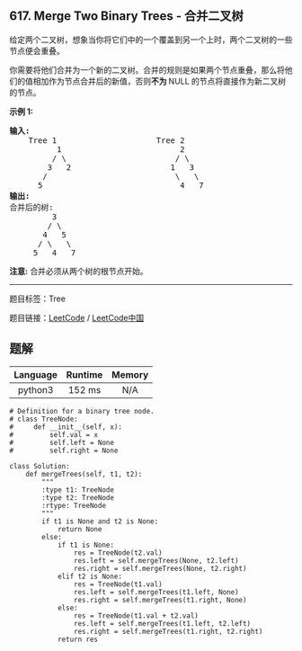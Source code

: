 ## 617. Merge Two Binary Trees - 合并二叉树

<!--If you want to use the English description, use `question.content` instead-->

<p>给定两个二叉树，想象当你将它们中的一个覆盖到另一个上时，两个二叉树的一些节点便会重叠。</p>

<p>你需要将他们合并为一个新的二叉树。合并的规则是如果两个节点重叠，那么将他们的值相加作为节点合并后的新值，否则<strong>不为&nbsp;</strong>NULL 的节点将直接作为新二叉树的节点。</p>

<p><strong>示例&nbsp;1:</strong></p>

<pre>
<strong>输入:</strong> 
	Tree 1                     Tree 2                  
          1                         2                             
         / \                       / \                            
        3   2                     1   3                        
       /                           \   \                      
      5                             4   7                  
<strong>输出:</strong> 
合并后的树:
	     3
	    / \
	   4   5
	  / \   \ 
	 5   4   7
</pre>

<p><strong>注意:</strong>&nbsp;合并必须从两个树的根节点开始。</p>



-----

题目标签：Tree

题目链接：[LeetCode](https://leetcode.com/problems/merge-two-binary-trees/description/)  /  [LeetCode中国](https://leetcode-cn.com/problems/merge-two-binary-trees/description/)

## 题解



| Language | Runtime | Memory |
|:---:|:---:|:---:|
| python3  | 152  ms | N/A |

```python3
# Definition for a binary tree node.
# class TreeNode:
#     def __init__(self, x):
#         self.val = x
#         self.left = None
#         self.right = None

class Solution:
    def mergeTrees(self, t1, t2):
        """
        :type t1: TreeNode
        :type t2: TreeNode
        :rtype: TreeNode
        """
        if t1 is None and t2 is None:
            return None
        else:
            if t1 is None:
                res = TreeNode(t2.val)
                res.left = self.mergeTrees(None, t2.left)
                res.right = self.mergeTrees(None, t2.right)
            elif t2 is None:
                res = TreeNode(t1.val)
                res.left = self.mergeTrees(t1.left, None)
                res.right = self.mergeTrees(t1.right, None)
            else:
                res = TreeNode(t1.val + t2.val)
                res.left = self.mergeTrees(t1.left, t2.left)
                res.right = self.mergeTrees(t1.right, t2.right)
            return res
```
